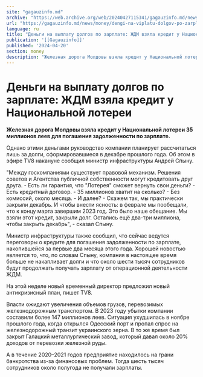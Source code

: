 ```yaml
---
site: "gagauzinfo.md"
archive: "https://web.archive.org/web/20240427115341/gagauzinfo.md/news/money/dengi-na-viplatu-dolgov-po-zarplate-zhdm-vzyala-kredit-u-natsionalnoi-loterei"
url: "https://gagauzinfo.md/news/money/dengi-na-viplatu-dolgov-po-zarplate-zhdm-vzyala-kredit-u-natsionalnoi-loterei"
language: ru
title: "Деньги на выплату долгов по зарплате: ЖДМ взяла кредит у Национальной лотереи"
publication: '[[Gagauzinfo]]'
published: '2024-04-20'
section: money
description: "Железная дорога Молдовы взяла кредит у Национальной лотереи 35 миллионов леев для погашения задолженности по зарплате."
---
```


# Деньги на выплату долгов по зарплате: ЖДМ взяла кредит у Национальной лотереи

**Железная дорога Молдовы взяла кредит у Национальной лотереи 35 миллионов леев для погашения задолженности по зарплате.**

Однако этими деньгами руководство компании планирует рассчитаться лишь за долги, сформировавшиеся в декабре прошлого года. Об этом в эфире TV8 накануне сообщил министр инфраструктуры Андрей Спыну.

"Между госкомпаниями существует правовой механизм. Решения советов и Агентства публичной собственности могут кредитовать друг друга. - Есть ли гарантия, что "Лотерея" сможет вернуть свои деньги? - Есть кредитный договор. - 35 миллионов хватит на сколько? - Без комиссий, около месяца. - И далее? - Скажем так, мы практически закрыли декабрь. И чтобы внести ясность: в феврале мы пообещали, что к концу марта завершим 2023 год. Это было наше обещание. Мы взяли этот кредит, закрыли долг. Остались ещё два-три миллиона, чтобы закрыть декабрь", - сказал Спыну.

Министр инфраструктуры также сообщил, что сейчас ведутся переговоры о кредите для погашения задолженности по зарплате, накопившейся за первые два месяца этого года. Хорошей новостью является то, что, по словам Спыну, компания в настоящее время больше не накапливает долги и что около шести тысяч сотрудников будут продолжать получать зарплату от операционной деятельности ЖДМ.

На этой неделе новый временный директор предложил новый антикризисный план, пишет TV8.

Власти ожидают увеличения объемов грузов, перевозимых железнодорожным транспортом. В 2023 году убытки компании составили более 147 миллионов леев. Ситуация ухудшилась в ноябре прошлого года, когда открылся Одесский порт и пропал спрос на железнодорожный транзит украинского зерна. В то же время был закрыт Галацкий металлургический завод, который давал около 20% доходов от перевозки железной руды.

А в течение 2020–2021 годов предприятие находилось на грани банкротства из-за финансовых проблем. Тогда шесть тысяч сотрудников около полугода не получали зарплаты.
